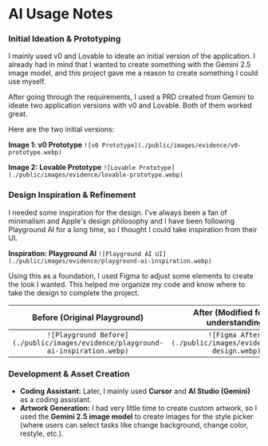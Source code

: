 # AI Usage Notes

### Initial Ideation & Prototyping

I mainly used v0 and Lovable to ideate an initial version of the application. I already had in mind that I wanted to create something with the Gemini 2.5 image model, and this project gave me a reason to create something I could use myself.

After going through the requirements, I used a PRD created from Gemini to ideate two application versions with v0 and Lovable. Both of them worked great.

Here are the two initial versions:

**Image 1: v0 Prototype**
`![v0 Prototype](./public/images/evidence/v0-prototype.webp)`

**Image 2: Lovable Prototype**
`![Lovable Prototype](./public/images/evidence/lovable-prototype.webp)`

### Design Inspiration & Refinement

I needed some inspiration for the design. I've always been a fan of minimalism and Apple's design philosophy and I have been following Playground AI for a long time, so I thought I could take inspiration from their UI.

**Inspiration: Playground AI**
`![Playground AI UI](./public/images/evidence/playground-ai-inspiration.webp)`

Using this as a foundation, I used Figma to adjust some elements to create the look I wanted. This helped me organize my code and know where to take the design to complete the project.

|                          Before (Original Playground)                           |            After (Modified for my understanding)             |
| :-----------------------------------------------------------------------------: | :----------------------------------------------------------: |
| `![Playground Before](./public/images/evidence/playground-ai-inspiration.webp)` | `![Figma After](./public/images/evidence/after-design.webp)` |

### Development & Asset Creation

- **Coding Assistant:** Later, I mainly used **Cursor** and **AI Studio (Gemini)** as a coding assistant.
- **Artwork Generation:** I had very little time to create custom artwork, so I used the **Gemini 2.5 image model** to create images for the style picker (where users can select tasks like change background, change color, restyle, etc.).
